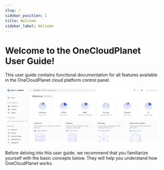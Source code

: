 ```yaml
---
slug: /
sidebar_position: 1
title: Welcome
sidebar_label: Welcome
---
```


# Welcome to the OneCloudPlanet User Guide!

This user guide contains functional documentation for all features available in the OneCloudPlanet cloud platform control panel.

![](./img/i-welcome-en.jpg)

Before delving into this user guide, we recommend that you familiarize yourself with the basic concepts below. They will help you understand how OneCloudPlanet works.